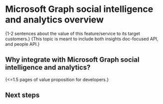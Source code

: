 # Microsoft Graph social intelligence and analytics overview

{1-2 sentences about the value of this feature/service to its target customers.} 
{This topic is meant to include both insights doc-focused API, and people API.}

## Why integrate with Microsoft Graph social intelligence and analytics?

{<=1.5 pages of value proposition for developers.}

## Next steps